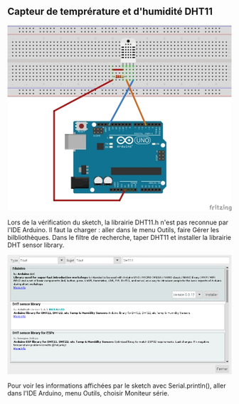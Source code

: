 ## Capteur de temprérature et d'humidité DHT11 

![Pictures/tuto-8_bb.jpg](https://github.com/j-fremont/tuto-arduino/blob/master/Pictures/tuto-8_bb.jpg)

Lors de la vérification du sketch, la librairie DHT11.h n'est pas reconnue par l'IDE Arduino. Il faut la charger : aller dans le menu Outils, faire Gérer les bilbliothèques. Dans le filtre de recherche, taper DHT11 et installer la librairie DHT sensor library.

![Pictures/dht-lib.png](https://github.com/j-fremont/tuto-arduino/blob/master/Pictures/dht-lib.png)

Pour voir les informations affichées par le sketch avec Serial.println(), aller dans l'IDE Arduino, menu Outils, choisir Moniteur série.

